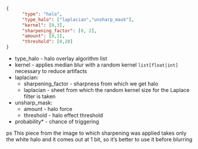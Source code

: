 ```json
{
      "type": "halo",
      "type_halo": ["laplacian","unsharp_mask"],
      "kernel": [0,3],
      "sharpening_factor": [0, 2],
      "amount": [0,1],
      "threshold": [0,20]
}    
```
- type_halo - halo overlay algorithm list
- kernel - applies median blur with a random kernel `list[float|int]` necessary to reduce artifacts
- laplacian:
  - sharpening_factor - sharpness from which we get halo
  - laplacian - sheet from which the random kernel size for the Laplace filter is taken
- unsharp_mask:
  - amount - halo force 
  - threshold - halo effect threshold
- probability* - chance of triggering

ps This piece from the image to which sharpening was applied takes only the white halo and it comes out at 1 bit, so it’s better to use it before blurring
